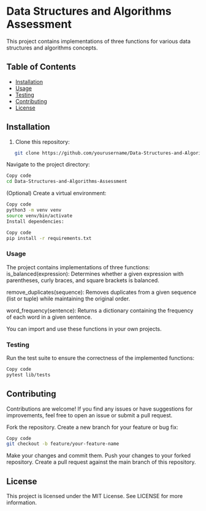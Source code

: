 # Data Structures and Algorithms Assessment

This project contains implementations of three functions for various data structures and algorithms concepts.

## Table of Contents

- [Installation](#installation)
- [Usage](#usage)
- [Testing](#testing)
- [Contributing](#contributing)
- [License](#license)

## Installation

1. Clone this repository:
```bash
   git clone https://github.com/yourusername/Data-Structures-and-Algorithms-Assessment.git
```

Navigate to the project directory:

```bash
Copy code
cd Data-Structures-and-Algorithms-Assessment
```
(Optional) Create a virtual environment:

```bash
Copy code
python3 -m venv venv
source venv/bin/activate
Install dependencies:
```
```bash
Copy code
pip install -r requirements.txt
```
### Usage
The project contains implementations of three functions:
is_balanced(expression): Determines whether a given expression with parentheses, curly braces, and square brackets is balanced.

remove_duplicates(sequence): Removes duplicates from a given sequence (list or tuple) while maintaining the original order.

word_frequency(sentence): Returns a dictionary containing the frequency of each word in a given sentence.

You can import and use these functions in your own projects.

### Testing
Run the test suite to ensure the correctness of the implemented functions:

```bash
Copy code
pytest lib/tests
```
## Contributing
Contributions are welcome! If you find any issues or have suggestions for improvements, feel free to open an issue or submit a pull request.

Fork the repository.
Create a new branch for your feature or bug fix:
```bash
Copy code
git checkout -b feature/your-feature-name
```
Make your changes and commit them.
Push your changes to your forked repository.
Create a pull request against the main branch of this repository.
## License
This project is licensed under the MIT License. See LICENSE for more information.
